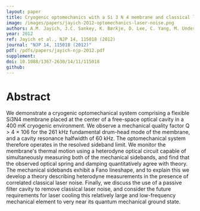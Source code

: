 ```yaml
---
layout: paper
title: Cryogenic optomechanics with a Si 3 N 4 membrane and classical laser noise
image: /images/papers/jayich-2012-optomechanics-laser-noise.png
authors: A.M. Jayich, J.C. Sankey, K. Børkje, D. Lee, C. Yang, M. Underwood, L. Childress, A. Petrenko, S.M. Girvin, J.G.E. Harris
year: 2012
ref: Jayich et al., NJP 14, 115018 (2012)
journal: "NJP 14, 115018 (2012)"
pdf: /pdfs/papers/jayich-njp-2012.pdf
supplement:
doi: 10.1088/1367-2630/14/11/115018
github:
---
```


# Abstract

We demonstrate a cryogenic optomechanical system comprising a flexible Si3N4 membrane placed at the center of a free-space optical cavity in a 400 mK cryogenic environment. We observe a mechanical quality factor Q > 4 × 106 for the 261 kHz fundamental drum-head mode of the membrane, and a cavity resonance halfwidth of 60 kHz. The optomechanical system therefore operates in the resolved sideband limit. We monitor the membrane's thermal motion using a heterodyne optical circuit capable of simultaneously measuring both of the mechanical sidebands, and find that the observed optical spring and damping quantitatively agree with theory. The mechanical sidebands exhibit a Fano lineshape, and to explain this we develop a theory describing heterodyne measurements in the presence of correlated classical laser noise. Finally, we discuss the use of a passive filter cavity to remove classical laser noise, and consider the future requirements for laser cooling this relatively large and low-frequency mechanical element to very near its quantum mechanical ground state.
